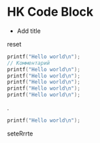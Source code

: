 
# HK Code Block
* Add title

reset

```c title:"Заголовок текстового блока" collapse:true
printf("Hello world\n");
// Комментарий
printf("Hello world\n");
printf("Hello world\n");
printf("Hello world\n");
printf("Hello world\n");
printf("Hello world\n");
```
.
```c title:"Заголовок текстового блока" collapse:false
printf("Hello world\n");
```
seteRrrte